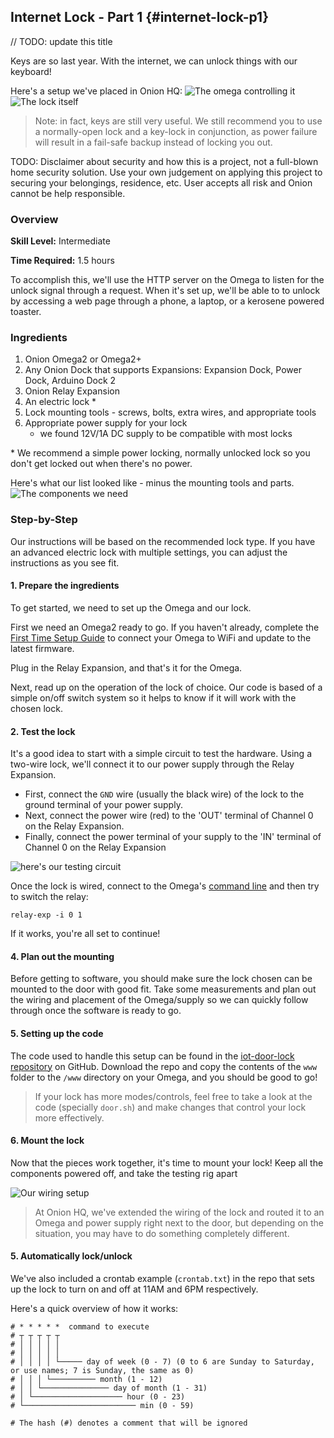 ## Internet Lock - Part 1 {#internet-lock-p1}

// TODO: update this title

Keys are so last year. With the internet, we can unlock things with our keyboard!


Here's a setup we've placed in Onion HQ:
![The omega controlling it](./img/door-lock-p1-1.jpg)
![The lock itself](./img/door-lock-p1-2.jpg)

>Note: in fact, keys are still very useful. We still recommend you to use a normally-open lock and a key-lock in conjunction, as power failure will result in a fail-safe backup instead of locking you out.

TODO: Disclaimer about security and how this is a project, not a full-blown home security solution. Use your own judgement on applying this project to securing your belongings, residence, etc. User accepts all risk and Onion cannot be help responsible.

### Overview

**Skill Level:** Intermediate

**Time Required:** 1.5 hours

<!-- // go into some detail here about how we're going to be implementing the project //	eg. which programming language we'll be using, APIs //	include links to any api or module references -->

To accomplish this, we'll use the HTTP server on the Omega to listen for the unlock signal through a request. When it's set up, we'll be able to to unlock by accessing a web page through a phone, a laptop, or a kerosene powered toaster.


### Ingredients

<!-- // a numbered list of all physical items used to make this project -->
<!-- //	all items should be linked to a place online where they can be bought -->
<!-- //	the Onion items should be linked to their corresponding Onion store page -->

1. Onion Omega2 or Omega2+
1. Any Onion Dock that supports Expansions: Expansion Dock, Power Dock, Arduino Dock 2
1. Onion Relay Expansion
1. An electric lock *
1. Lock mounting tools - screws, bolts, extra wires, and appropriate tools
1. Appropriate power supply for your lock
    * we found 12V/1A DC supply to be compatible with most locks

\* We recommend a simple power locking, normally unlocked lock so you don't get locked out when there's no power.

<!-- // DONE: picture of ingredients all together -->

Here's what our list looked like - minus the mounting tools and parts.
![The components we need](./img/door-lock-p1-ingredients.jpg)

### Step-by-Step

Our instructions will be based on the recommended lock type. If you have an advanced electric lock with multiple settings, you can adjust the instructions as you see fit.

<!-- // each step should be simple -->

#### 1. Prepare the ingredients

To get started, we need to set up the Omega and our lock.

First we need an Omega2 ready to go. If you haven't already, complete the [First Time Setup Guide](https://docs.onion.io/omega2-docs/first-time-setup.html) to connect your Omega to WiFi and update to the latest firmware.

Plug in the Relay Expansion, and that's it for the Omega.

Next, read up on the operation of the lock of choice. Our code is based of a simple on/off switch system so it helps to know if it will work with the chosen lock.

#### 2. Test the lock

It's a good idea to start with a simple circuit to test the hardware. Using a two-wire lock, we'll connect it to our power supply through the Relay Expansion.

* First, connect the `GND` wire (usually the black wire) of the lock to the ground terminal of your power supply.
* Next, connect the power wire (red) to the 'OUT' terminal of Channel 0 on the Relay Expansion.
* Finally, connect the power terminal of your supply to the 'IN' terminal of Channel 0 on the Relay Expansion

<!-- // DONE: lock+relay+omega picture -->
![here's our testing circuit](./img/door-lock-p1-test-circuit.jpg)


Once the lock is wired, connect to the Omega's [command line](https://docs.onion.io/omega2-docs/connecting-to-the-omega-terminal.html#connecting-to-the-omega-terminal) and then try to switch the relay:

```
relay-exp -i 0 1
```

If it works, you're all set to continue!

#### 4. Plan out the mounting

Before getting to software, you should make sure the lock chosen can be mounted to the door with good fit. Take some measurements and plan out the wiring and placement of the Omega/supply so we can quickly follow through once the software is ready to go.


#### 5. Setting up the code

The code used to handle this setup can be found in the [iot-door-lock repository](https://github.com/OnionIoT/iot-door-lock) on GitHub. Download the repo and copy the contents of the `www` folder to the `/www` directory on your Omega, and you should be good to go!

>If your lock has more modes/controls, feel free to take a look at the code (specially `door.sh`) and make changes that control your lock more effectively.

#### 6. Mount the lock

Now that the pieces work together, it's time to mount your lock! Keep all the components powered off, and take the testing rig apart

<!-- // DONE: example picture of mounting a lock -->
![Our wiring setup](./img/door-lock-p1-mounted.jpg)

>At Onion HQ, we've extended the wiring of the lock and routed it to an Omega and power supply right next to the door, but depending on the situation, you may have to do something completely different.

#### 5. Automatically lock/unlock

We've also included a crontab example (`crontab.txt`) in the repo that sets up the lock to turn on and off at 11AM and 6PM respectively.

Here's a quick overview of how it works:

```
# * * * * *  command to execute
# ┬ ┬ ┬ ┬ ┬
# │ │ │ │ │
# │ │ │ │ │
# │ │ │ │ └───── day of week (0 - 7) (0 to 6 are Sunday to Saturday, or use names; 7 is Sunday, the same as 0)
# │ │ │ └────────── month (1 - 12)
# │ │ └─────────────── day of month (1 - 31)
# │ └──────────────────── hour (0 - 23)
# └───────────────────────── min (0 - 59)

# The hash (#) denotes a comment that will be ignored
```


<!-- ### Bonus Points! -->

<!-- // one or two paragraphs (max) about something cool we did in the code -->
<!-- //	just give a brief description/overview and provide links to where they can learn more (Onion Docs, online resources, etc) -->

<!-- // TODO: Bonus points -->
